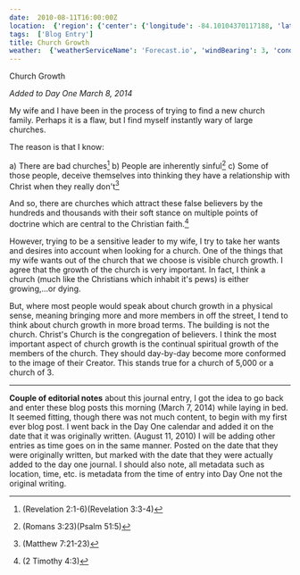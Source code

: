 ```yaml
---
date:  2010-08-11T16:00:00Z
location:  {'region': {'center': {'longitude': -84.10104370117188, 'latitude': 39.7086296081543}, 'radius': 75}, 'localityName': 'Beavercreek', 'country': 'United States', 'longitude': -84.10104, 'administrativeArea': 'OH', 'placeName': '4391 Longmeadow Ln', 'latitude': 39.70863}
tags:  ['Blog Entry']
title: Church Growth
weather:  {'weatherServiceName': 'Forecast.io', 'windBearing': 3, 'conditionsDescription': 'Partly Cloudy', 'pressureMB': 1013.9, 'visibilityKM': 12.83, 'relativeHumidity': 74, 'windSpeedKPH': 3.98, 'weatherCode': 'fair', 'temperatureCelsius': 29}
---
```


Church Growth

*Added to Day One March 8, 2014*

My wife and I have been in the process of trying to find a new church family. Perhaps it is a flaw, but I find myself instantly wary of large churches.

The reason is that I know:


a) There are bad churches[^fn1]
b) People are inherently sinful[^fn2]
c) Some of those people, deceive themselves into thinking they have a relationship with Christ when they really don't[^fn3]

And so, there are churches which attract these false believers by the hundreds and thousands with their soft stance on multiple points of doctrine which are central to the Christian faith.[^fn4]

However, trying to be a sensitive leader to my wife, I try to take her wants and desires into account when looking for a church. One of the things that my wife wants out of the church that we choose is visible church growth. I agree that the growth of the church is very important. In fact, I think a church (much like the Christians which inhabit it's pews) is either growing,...or dying.

But, where most people would speak about church growth in a physical sense, meaning bringing more and more members in off the street, I tend to think about church growth in more broad terms. The building is not the church. Christ's Church is the congregation of believers. I think the most important aspect of church growth is the continual spiritual growth of the members of the church. They should day-by-day become more conformed to the image of their Creator. This stands true for a church of 5,000 or a church of 3.

[^fn1]: (Revelation 2:1-6)(Revelation 3:3-4)

[^fn2]: (Romans 3:23)(Psalm 51:5)

[^fn3]: (Matthew 7:21-23)

[^fn4]: (2 Timothy 4:3)

**********

**Couple of editorial notes** about this journal entry, I got the idea to go back and enter these blog posts this morning (March 7, 2014) while laying in bed. It seemed fitting, though there was not much content, to begin with my first ever blog post. I went back in the Day One calendar and added it on the date that it was originally written. (August 11, 2010) I will be adding other entries as time goes on in the same manner. Posted on the date that they were originally written, but marked with the date that they were actually added to the day one journal. I should also note, all metadata such as location, time, etc. is metadata from the time of entry into Day One not the original writing.



